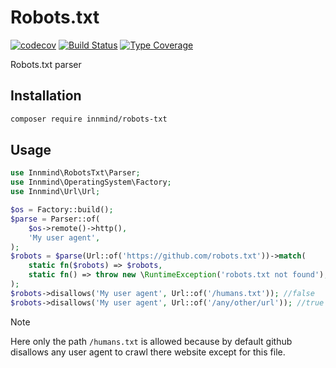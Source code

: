 # Robots.txt

[![codecov](https://codecov.io/gh/Innmind/Robots.txt/branch/develop/graph/badge.svg)](https://codecov.io/gh/Innmind/Robots.txt)
[![Build Status](https://github.com/Innmind/Robots.txt/workflows/CI/badge.svg?branch=master)](https://github.com/Innmind/Robots.txt/actions?query=workflow%3ACI)
[![Type Coverage](https://shepherd.dev/github/Innmind/Robots.txt/coverage.svg)](https://shepherd.dev/github/Innmind/Robots.txt)

Robots.txt parser

## Installation

```sh
composer require innmind/robots-txt
```

## Usage

```php
use Innmind\RobotsTxt\Parser;
use Innmind\OperatingSystem\Factory;
use Innmind\Url\Url;

$os = Factory::build();
$parse = Parser::of(
    $os->remote()->http(),
    'My user agent',
);
$robots = $parse(Url::of('https://github.com/robots.txt'))->match(
    static fn($robots) => $robots,
    static fn() => throw new \RuntimeException('robots.txt not found'),
);
$robots->disallows('My user agent', Url::of('/humans.txt')); //false
$robots->disallows('My user agent', Url::of('/any/other/url')); //true
```

> [!NOTE]
> Here only the path `/humans.txt` is allowed because by default github disallows any user agent to crawl there website except for this file.
